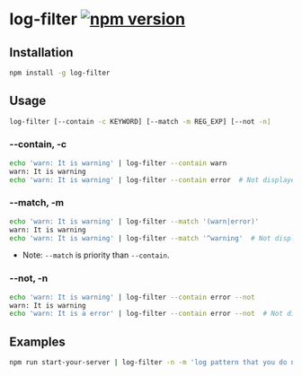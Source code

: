 # log-filter [![npm version](https://badge.fury.io/js/log-filter.svg)](http://badge.fury.io/js/log-filter)


## Installation
```bash
npm install -g log-filter
```


## Usage
```bash
log-filter [--contain -c KEYWORD] [--match -m REG_EXP] [--not -n]
```

### --contain, -c
```bash
echo 'warn: It is warning' | log-filter --contain warn
warn: It is warning
echo 'warn: It is warning' | log-filter --contain error  # Not displayed
```

### --match, -m
```bash
echo 'warn: It is warning' | log-filter --match '(warn|error)'
warn: It is warning
echo 'warn: It is warning' | log-filter --match '^warning'  # Not displayed
```

- Note: `--match` is priority than `--contain`.

### --not, -n
```bash
echo 'warn: It is warning' | log-filter --contain error --not
warn: It is warning
echo 'warn: It is a error' | log-filter --contain error --not  # Not displayed
```


## Examples
```bash
npm run start-your-server | log-filter -n -m 'log pattern that you do not like reading'
```

